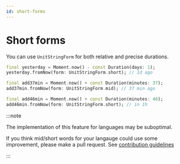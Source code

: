 ```yaml
---
id: short-forms
---
```


# Short forms

You can use `UnitStringForm` for both relative and precise durations.

```dart
final yesterday = Moment.now() - const Duration(days: 1);
yesterday.fromNow(form: UnitStringForm.short); // 1d ago

final add37min = Moment.now() + const Duration(minutes: 37);
add37min.fromNow(form: UnitStringForm.mid); // 37 min ago

final add46min = Moment.now() + const Duration(minutes: 46);
add46min.fromNow(form: UnitStringForm.short); // in 1h
```

:::note

The implementation of this feature for languages may be suboptimal.

If you think mid/short words for your langauge could use some improvement,
please make a pull request. See [contribution guidelines](https://github.com/sadespresso/moment_dart/blob/master/CONTRIBUTE.md)

:::
